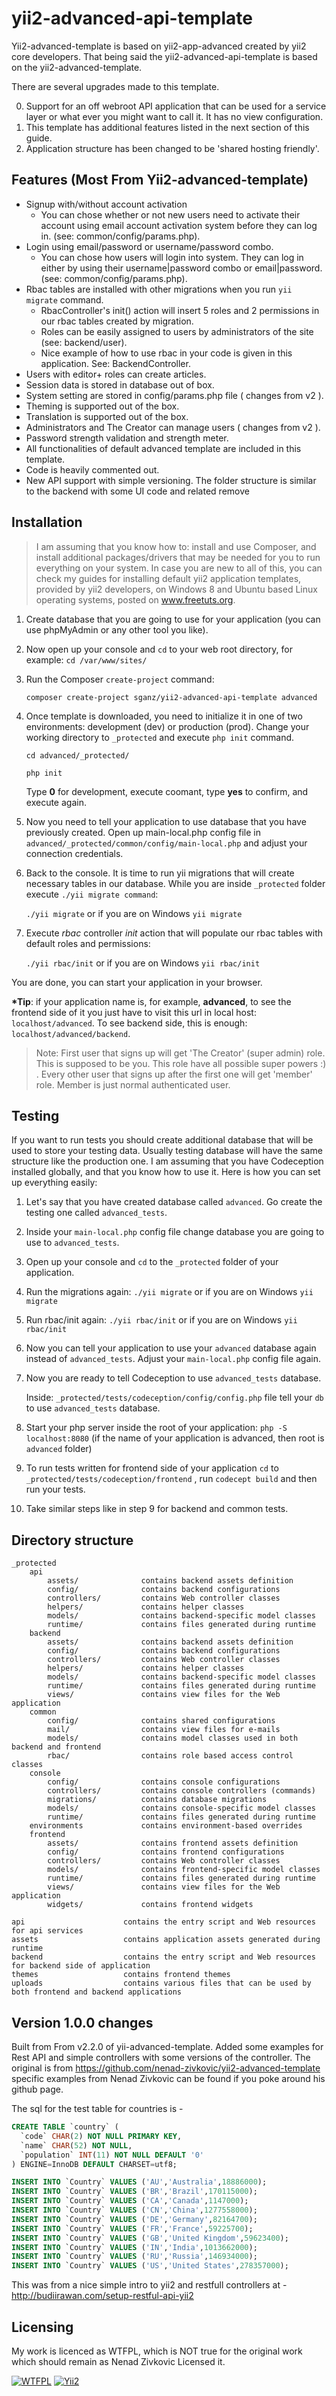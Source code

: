 yii2-advanced-api-template 
======================

Yii2-advanced-template is based on yii2-app-advanced created by yii2 core developers. That being said the yii2-advanced-api-template is based on the yii2-advanced-template.

There are several upgrades made to this template.

0. Support for an off webroot API application that can be used for a service layer or what ever you might want to call it. It has no view configuration.
1. This template has additional features listed in the next section of this guide.
2. Application structure has been changed to be 'shared hosting friendly'.

Features (Most From Yii2-advanced-template)
-------------------

- Signup with/without account activation
    - You can chose whether or not new users need to activate their account using email account activation system before they can log in. (see: common/config/params.php).
- Login using email/password or username/password combo.
    - You can chose how users will login into system. They can log in either by using their username|password combo or email|password. (see: common/config/params.php).
- Rbac tables are installed with other migrations when you run ```yii migrate``` command.
    - RbacController's init() action will insert 5 roles and 2 permissions in our rbac tables created by migration.
    - Roles can be easily assigned to users by administrators of the site (see: backend/user).
    - Nice example of how to use rbac in your code is given in this application. See: BackendController.
- Users with editor+ roles can create articles.
- Session data is stored in database out of box.
- System setting are stored in config/params.php file ( changes from v2 ).
- Theming is supported out of the box.
- Translation is supported out of the box.
- Administrators and The Creator can manage users ( changes from v2 ).
- Password strength validation and strength meter.
- All functionalities of default advanced template are included in this template.
- Code is heavily commented out.
- New API support with simple versioning. The folder structure is similar to the backend with some UI code and related remove


Installation
-------------------
>I am assuming that you know how to: install and use Composer, and install additional packages/drivers that may be needed for you to run everything on your system. In case you are new to all of this, you can check my guides for installing default yii2 application templates, provided by yii2 developers, on Windows 8 and Ubuntu based Linux operating systems, posted on www.freetuts.org.

1. Create database that you are going to use for your application (you can use phpMyAdmin or any
other tool you like).

2. Now open up your console and ```cd``` to your web root directory, 
for example: ``` cd /var/www/sites/ ```

3. Run the Composer ```create-project``` command:

   ``` composer create-project sganz/yii2-advanced-api-template advanced ```

4. Once template is downloaded, you need to initialize it in one of two environments:
development (dev) or production (prod). Change your working directory to ```_protected``` 
and execute ```php init``` command.

   ```cd advanced/_protected/```

   ```php init ```

   Type __0__ for development, execute coomant, type __yes__ to confirm, and execute again.

5. Now you need to tell your application to use database that you have previously created.
Open up main-local.php config file in ```advanced/_protected/common/config/main-local.php``` 
and adjust your connection credentials.

6. Back to the console. It is time to run yii migrations that will create necessary tables in our database.
While you are inside ```_protected``` folder execute ```./yii migrate command```:

   ``` ./yii migrate ``` or if you are on Windows ``` yii migrate ```

7. Execute _rbac_ controller _init_ action that will populate our rbac tables with default roles and
permissions:

   ``` ./yii rbac/init ``` or if you are on Windows ``` yii rbac/init ```

You are done, you can start your application in your browser.

__*Tip__: if your application name is, for example, __advanced__, to see the frontend side of it you 
just have to visit this url in local host: ```localhost/advanced```. To see backend side, this is 
enough: ```localhost/advanced/backend```.

> Note: First user that signs up will get 'The Creator' (super admin) role. This is supposed to be you. This role have all possible super powers :) . Every other user that signs up after the first one will get 'member' role. Member is just normal authenticated user. 

Testing
-------------------

If you want to run tests you should create additional database that will be used to store 
your testing data. Usually testing database will have the same structure like the production one.
I am assuming that you have Codeception installed globally, and that you know how to use it.
Here is how you can set up everything easily:

1. Let's say that you have created database called ```advanced```. Go create the testing one called    ```advanced_tests```.

2. Inside your ```main-local.php``` config file change database you are going to use to ```advanced_tests```.

3. Open up your console and ```cd``` to the ```_protected``` folder of your application.

4. Run the migrations again: ``` ./yii migrate ``` or if you are on Windows ```yii migrate```

5. Run rbac/init again: ``` ./yii rbac/init ``` or if you are on Windows ```yii rbac/init```

6. Now you can tell your application to use your ```advanced``` database again instead of ```advanced_tests```.
Adjust your ```main-local.php``` config file again.

7. Now you are ready to tell Codeception to use ```advanced_tests``` database.
   
   Inside: ``` _protected/tests/codeception/config/config.php ``` file tell your ```db``` to use 
   ```advanced_tests``` database.

8. Start your php server inside the root of your application: ``` php -S localhost:8080 ``` 
(if the name of your application is advanced, then root is ```advanced``` folder) 

9. To run tests written for frontend side of your application 
   ```cd``` to ```_protected/tests/codeception/frontend``` , run ```codecept build``` and then run your tests.

10. Take similar steps like in step 9 for backend and common tests.

Directory structure
-------------------

```
_protected
    api
        assets/              contains backend assets definition
        config/              contains backend configurations
        controllers/         contains Web controller classes
        helpers/             contains helper classes
        models/              contains backend-specific model classes
        runtime/             contains files generated during runtime
    backend
        assets/              contains backend assets definition
        config/              contains backend configurations
        controllers/         contains Web controller classes
        helpers/             contains helper classes
        models/              contains backend-specific model classes
        runtime/             contains files generated during runtime
        views/               contains view files for the Web application
    common
        config/              contains shared configurations
        mail/                contains view files for e-mails
        models/              contains model classes used in both backend and frontend
        rbac/                contains role based access control classes
    console
        config/              contains console configurations
        controllers/         contains console controllers (commands)
        migrations/          contains database migrations
        models/              contains console-specific model classes
        runtime/             contains files generated during runtime
    environments             contains environment-based overrides
    frontend
        assets/              contains frontend assets definition
        config/              contains frontend configurations
        controllers/         contains Web controller classes
        models/              contains frontend-specific model classes
        runtime/             contains files generated during runtime
        views/               contains view files for the Web application
        widgets/             contains frontend widgets

api                      contains the entry script and Web resources for api services
assets                   contains application assets generated during runtime
backend                  contains the entry script and Web resources for backend side of application
themes                   contains frontend themes
uploads                  contains various files that can be used by both frontend and backend applications

```

Version 1.0.0 changes
-------------------
Built from From v2.2.0 of yii-advanced-template. Added some examples for Rest API and simple controllers with some versions of the controller. The original 
is from  https://github.com/nenad-zivkovic/yii2-advanced-template specific examples from Nenad Zivkovic can be found if you poke around his github page.

The sql for the test table for countries is -

```sql
CREATE TABLE `country` (
  `code` CHAR(2) NOT NULL PRIMARY KEY,
  `name` CHAR(52) NOT NULL,
  `population` INT(11) NOT NULL DEFAULT '0'
) ENGINE=InnoDB DEFAULT CHARSET=utf8;

INSERT INTO `Country` VALUES ('AU','Australia',18886000);
INSERT INTO `Country` VALUES ('BR','Brazil',170115000);
INSERT INTO `Country` VALUES ('CA','Canada',1147000);
INSERT INTO `Country` VALUES ('CN','China',1277558000);
INSERT INTO `Country` VALUES ('DE','Germany',82164700);
INSERT INTO `Country` VALUES ('FR','France',59225700);
INSERT INTO `Country` VALUES ('GB','United Kingdom',59623400);
INSERT INTO `Country` VALUES ('IN','India',1013662000);
INSERT INTO `Country` VALUES ('RU','Russia',146934000);
INSERT INTO `Country` VALUES ('US','United States',278357000); 
```

This was from a nice simple intro to yii2 and restfull controllers at - http://budiirawan.com/setup-restful-api-yii2

Licensing 
-------------------
My work is licenced as WTFPL, which is NOT true for the original work which should remain as Nenad Zivkovic Licensed it. 

[![WTFPL](https://img.shields.io/badge/License-WTFPL-orange.svg)](http://www.wtfpl.net)
[![Yii2](https://img.shields.io/badge/Powered_by-Yii_Framework-green.svg?style=flat)](http://www.yiiframework.com/)
